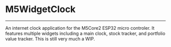 # M5WidgetClock
---
An internet clock application for the M5Core2 ESP32 micro controler. It features multiple widgets including a main clock, stock tracker, and portfolio value tracker.
This is still very much a WIP.
